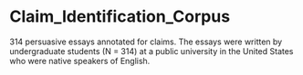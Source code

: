 # Claim_Identification_Corpus
314 persuasive essays annotated for claims. The essays were written by undergraduate students (N = 314) at a public university in the United States who were native speakers of English. 
